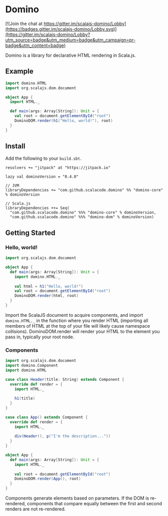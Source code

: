 # Domino

[![Join the chat at https://gitter.im/scalajs-domino/Lobby](https://badges.gitter.im/scalajs-domino/Lobby.svg)](https://gitter.im/scalajs-domino/Lobby?utm_source=badge&utm_medium=badge&utm_campaign=pr-badge&utm_content=badge)

Domino is a library for declarative HTML rendering in Scala.js.

## Example

```scala
import domino.HTML
import org.scalajs.dom.document

object App {
  import HTML._

  def main(args: Array[String]): Unit = {
    val root = document.getElementById("root")
    DominoDOM.render(h1("Hello, world!"), root)
  }
}
```

## Install
Add the following to your `build.sbt`.

	resolvers += "jitpack" at "https://jitpack.io"
	
	lazy val dominoVersion = "0.4.0"
	
	// JVM
	libraryDependencies += "com.github.scalacode.domino" %% "domino-core" % dominoVersion

	// Scala.js
    libraryDependencies ++= Seq(
      "com.github.scalacode.domino" %%% "domino-core" % dominoVersion,
      "com.github.scalacode.domino" %%% "domino-dom" % dominoVersion)
      
## Getting Started
### Hello, world!
```scala
import org.scalajs.dom.document

object App {
  def main(args: Array[String]): Unit = {
    import domino.HTML._
    
    val html = h1("Hello, world!")
    val root = document.getElementById("root")
    DominoDOM.render(html, root)
  }
}
```

Import the ScalaJS document to acquire components, and import `domino.HTML._` in the function where you render HTML (importing all members of HTML at the top of your file will likely cause namespace collisions). DominoDOM.render will render your HTML to the element you pass in, typically your root node. 

### Components

```scala
import org.scalajs.dom.document
import domino.Component
import domino.HTML

case class Header(title: String) extends Component {
  override def render = {
    import HTML._
    
    h1(title)
  }
}

case class App() extends Component {
  override def render = {
    import HTML._
    
    div(Header(), p("I'm the description..."))
  }
}

object App {
  def main(args: Array[String]): Unit = {
    import HTML._
    
    val root = document.getElementById("root")
    DominoDOM.render(App(), root)
  }
}
```

Components generate elements based on parameters. If the DOM is re-rendered, components that compare equally between the first and second renders are not re-rendered.
